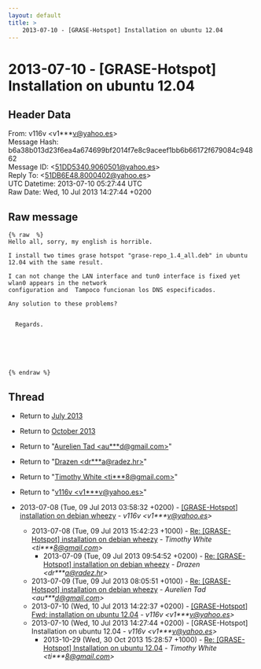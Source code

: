 ```yaml
---
layout: default
title: >
    2013-07-10 - [GRASE-Hotspot] Installation on ubuntu 12.04
---
```


# 2013-07-10 - [GRASE-Hotspot] Installation on ubuntu 12.04

## Header Data

From: v116v \<v1***v@yahoo.es\><br>
Message Hash: b6a38b013d23f6ea4a674699bf2014f7e8c9aceef1bb6b66172f679084c94862<br>
Message ID: \<51DD5340.9060501@yahoo.es\><br>
Reply To: \<51DB6E48.8000402@yahoo.es\><br>
UTC Datetime: 2013-07-10 05:27:44 UTC<br>
Raw Date: Wed, 10 Jul 2013 14:27:44 +0200<br>

## Raw message

```
{% raw  %}
Hello all, sorry, my english is horrible.

I install two times grase hotspot "grase-repo_1.4_all.deb" in ubuntu 12.04 with the same result.

I can not change the LAN interface and tun0 interface is fixed yet wlan0 appears in the network
configuration and  Tampoco funcionan los DNS especificados.

Any solution to these problems?


  Regards.






{% endraw %}
```

## Thread

+ Return to [July 2013](/archive/2013/07)
+ Return to [October 2013](/archive/2013/10)

+ Return to "[Aurelien Tad <au***d<span>@</span>gmail.com>](/authors/au___d_at_gmail_com)"
+ Return to "[Drazen <dr***a<span>@</span>radez.hr>](/authors/dr___a_at_radez_hr)"
+ Return to "[Timothy White <ti***8<span>@</span>gmail.com>](/authors/ti___8_at_gmail_com)"
+ Return to "[v116v <v1***v<span>@</span>yahoo.es>](/authors/v1___v_at_yahoo_es)"

+ 2013-07-08 (Tue, 09 Jul 2013 03:58:32 +0200) - [[GRASE-Hotspot] installation on debian wheezy](/archive/2013/07/0c5f992281697e0fc6a585e87df14d6316c9e959a25eb0ab384c49963c9071dc) - _v116v \<v1***v@yahoo.es\>_
  + 2013-07-08 (Tue, 09 Jul 2013 15:42:23 +1000) - [Re: [GRASE-Hotspot] installation on debian wheezy](/archive/2013/07/befb8ee350f23d764685ec20376304c2e14008fdb7c9369b279cbf8ce5d98e55) - _Timothy White \<ti***8@gmail.com\>_
    + 2013-07-09 (Tue, 09 Jul 2013 09:54:52 +0200) - [Re: [GRASE-Hotspot] installation on debian wheezy](/archive/2013/07/48a21ae51a87cb125fd1be9f27c73e1e9e93762b060a8327172cf324a64622db) - _Drazen \<dr***a@radez.hr\>_
  + 2013-07-09 (Tue, 09 Jul 2013 08:05:51 +0100) - [Re: [GRASE-Hotspot] installation on debian wheezy](/archive/2013/07/51616a1a13153e5c1daad31fd89c116a79a24b7e19f6335c5e1c94c4edd24821) - _Aurelien Tad \<au***d@gmail.com\>_
  + 2013-07-10 (Wed, 10 Jul 2013 14:22:37 +0200) - [[GRASE-Hotspot] Fwd: installation on ubuntu 12.04](/archive/2013/07/e263537fb6d110f15c78636b8933759d48d3950f13ca460f885ad4121b7d869f) - _v116v \<v1***v@yahoo.es\>_
  + 2013-07-10 (Wed, 10 Jul 2013 14:27:44 +0200) - [GRASE-Hotspot] Installation on ubuntu 12.04 - _v116v \<v1***v@yahoo.es\>_
    + 2013-10-29 (Wed, 30 Oct 2013 15:28:57 +1000) - [Re: [GRASE-Hotspot] Installation on ubuntu 12.04](/archive/2013/10/70ff49fee26cbcf141ccd9b40b45b3e4f458ca0316ec76678807c0562bf93d4e) - _Timothy White \<ti***8@gmail.com\>_


